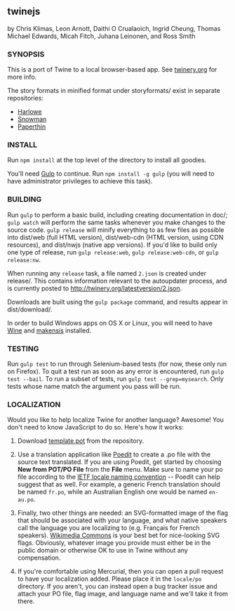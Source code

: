 twinejs
-------

by Chris Klimas, Leon Arnott, Daithi O Crualaoich, Ingrid Cheung, Thomas
Michael Edwards, Micah Fitch, Juhana Leinonen, and Ross Smith

### SYNOPSIS

This is a port of Twine to a local browser-based app. See
[twinery.org](http://twinery.org) for more info.

The story formats in minified format under storyformats/ exist in separate
repositories:
* [Harlowe](https://bitbucket.org/_L_/harlowe)
* [Snowman](https://bitbucket.org/klembot/snowman-2)
* [Paperthin](https://bitbucket.org/klembot/paperthin)

### INSTALL

Run `npm install` at the top level of the directory to install all goodies.

You'll need [Gulp](http://gulpjs.com) to continue. Run `npm install -g gulp`
(you will need to have administrator privileges to achieve this task).

### BUILDING

Run `gulp` to perform a basic build, including creating documentation in doc/;
`gulp watch` will perform the same tasks whenever you make changes to the
source code. `gulp release` will minify everything to as few files as possible
into dist/web (full HTML version), dist/web-cdn (HTML version, using CDN
resources), and dist/nwjs (native app versions). If you'd like to build only one
type of release, run `gulp release:web`, `gulp release:web-cdn`, or `gulp
release:nw`.

When running any `release` task, a file named `2.json` is created under
release/. This contains information relevant to the autoupdater process, and
is currently posted to http://twinery.org/latestversion/2.json.

Downloads are built using the `gulp package` command, and results appear in
dist/download/.

In order to build Windows apps on OS X or Linux, you will need to have
[Wine](https://www.winehq.org/) and [makensis](http://nsis.sourceforge.net/) installed.

### TESTING

Run `gulp test` to run through Selenium-based tests (for now, these only run on
Firefox). To quit a test run as soon as any error is encountered, run `gulp
test --bail`. To run a subset of tests, run `gulp test --grep=mysearch`. Only
tests whose name match the argument you pass will be run.

### LOCALIZATION

Would you like to help localize Twine for another language? Awesome! You don't
need to know JavaScript to do so. Here's how it works:

1. Download
[template.pot](https://bitbucket.org/klembot/twinejs/raw/4b64592fd47dd6678d9d0ebb0f07067f1bfaeabb/locale/po/template.pot)
from the repository.

2. Use a translation application like [Poedit](http://poedit.net/) to create a
.po file with the source text translated. If you are using Poedit, get started
by choosing **New from POT/PO File** from the **File** menu. Make sure to name
your po file according to the [IETF locale naming
convention](https://en.wikipedia.org/wiki/IETF_language_tag) -- Poedit can help
suggest that as well. For example, a generic French translation should be named
`fr.po`, while an Australian English one would be named `en-au.po`.

3. Finally, two other things are needed: an SVG-formatted image of the flag
that should be associated with your language, and what native speakers call the
language you are localizing to (e.g. Fran&ccedil;ais for French speakers).
[Wikimedia
Commons](https://commons.wikimedia.org/wiki/Category:SVG_flags_by_country) is
your best bet for nice-looking SVG flags. Obviously, whatever image you provide
must either be in the public domain or otherwise OK to use in Twine without any
compensation.

4. If you're comfortable using Mercurial, then you can open a pull request to have your localization added. Please place it in the `locale/po` directory. If you aren't, you can instead open a bug tracker issue and attach your PO file, flag image, and language name and we'll take it from there.
